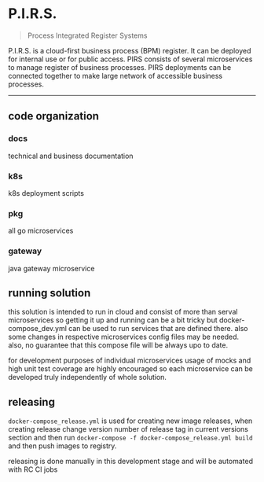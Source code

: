 # P.I.R.S.

> Process Integrated Register Systems

P.I.R.S. is a cloud-first business process (BPM) register. It can be deployed for internal use or for public access.
PIRS consists of several microservices to manage register of business processes. PIRS deployments can be connected
together to make large network of accessible business processes.

---

## code organization

### docs

technical and business documentation

### k8s

k8s deployment scripts

### pkg

all go microservices

### gateway

java gateway microservice

## running solution

this solution is intended to run in cloud and consist of more than serval microservices so getting it up and running can
be a bit tricky but
docker-compose_dev.yml can be used to run services that are defined there. also some changes in respective microservices
config files may be needed.
also, no guarantee that this compose file will be always upo to date.

for development purposes of individual microservices usage of mocks and high unit test coverage are highly encouraged so
each microservice can
be developed truly independently of whole solution.

## releasing

```docker-compose_release.yml``` is used for creating new image releases, when creating release change version number of
release tag in current versions section
and then run ```docker-compose -f docker-compose_release.yml build``` and then push images to registry.

releasing is done manually in this development stage and will be automated with RC CI jobs




